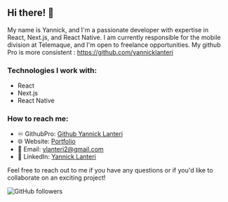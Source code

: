 ## Hi there! 👋

My name is Yannick, and I'm a passionate developer with expertise in React, Next.js, and React Native. I am currently responsible for the mobile division at Telemaque, and I'm open to freelance opportunities.
My github Pro is more consistent : https://github.com/yannicklanteri

### Technologies I work with:
- React
- Next.js
- React Native

### How to reach me:
- ♾️ GithubPro: [Github Yannick Lanteri](https://github.com/yannicklanteri)
- 🌐 Website: [Portfolio](https://www.ylanteri.fr)
- 📧 Email: ylanteri2@gmail.com
- 💼 LinkedIn: [Yannick Lanteri](https://www.linkedin.com/in/yannick-lanteri/)

Feel free to reach out to me if you have any questions or if you'd like to collaborate on an exciting project!

![GitHub followers](https://img.shields.io/github/followers/y1n6?style=social)
